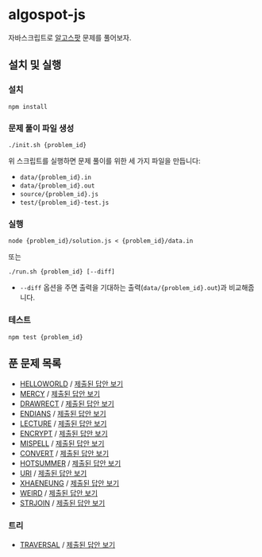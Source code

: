 # algospot-js

자바스크립트로 [알고스팟](https://algospot.com/) 문제를 풀어보자.

## 설치 및 실행

### 설치

```
npm install
```

### 문제 풀이 파일 생성

```
./init.sh {problem_id}
```

위 스크립트를 실행하면 문제 풀이를 위한 세 가지 파일을 만듭니다:

- `data/{problem_id}.in`
- `data/{problem_id}.out`
- `source/{problem_id}.js`
- `test/{problem_id}-test.js`

### 실행

```
node {problem_id}/solution.js < {problem_id}/data.in
```

또는

```
./run.sh {problem_id} [--diff]
```

- `--diff` 옵션을 주면 출력을 기대하는 출력(`data/{problem_id}.out`)과 비교해줍니다.

### 테스트

```
npm test {problem_id}
```

## 푼 문제 목록

- [HELLOWORLD](https://algospot.com/judge/problem/read/HELLOWORLD) / [제출된 답안 보기](https://algospot.com/judge/submission/recent/?problem=HELLOWORLD&user=haru&language=js&state=6)
- [MERCY](https://algospot.com/judge/problem/read/MERCY) / [제출된 답안 보기](https://algospot.com/judge/submission/recent/?problem=MERCY&user=haru&language=js&state=6)
- [DRAWRECT](https://algospot.com/judge/problem/read/DRAWRECT) / [제출된 답안 보기](https://algospot.com/judge/submission/recent/?problem=DRAWRECT&user=haru&language=js&state=6)
- [ENDIANS](https://algospot.com/judge/problem/read/ENDIANS) / [제출된 답안 보기](https://algospot.com/judge/submission/recent/?problem=ENDIANS&user=haru&language=js&state=6)
- [LECTURE](https://algospot.com/judge/problem/read/LECTURE) / [제출된 답안 보기](https://algospot.com/judge/submission/recent/?problem=LECTURE&user=haru&language=js&state=6)
- [ENCRYPT](https://algospot.com/judge/problem/read/ENCRYPT) / [제출된 답안 보기](https://algospot.com/judge/submission/recent/?problem=ENCRYPT&user=haru&language=js&state=6)
- [MISPELL](https://algospot.com/judge/problem/read/MISPELL) / [제출된 답안 보기](https://algospot.com/judge/submission/recent/?problem=MISPELL&user=haru&language=js&state=6)
- [CONVERT](https://algospot.com/judge/problem/read/CONVERT) / [제출된 답안 보기](https://algospot.com/judge/submission/recent/?problem=CONVERT&user=haru&language=js&state=6)
- [HOTSUMMER](https://algospot.com/judge/problem/read/HOTSUMMER) / [제출된 답안 보기](https://algospot.com/judge/submission/recent/?problem=HOTSUMMER&user=haru&language=js&state=6)
- [URI](https://algospot.com/judge/problem/read/URI) / [제출된 답안 보기](https://algospot.com/judge/submission/recent/?problem=URI&user=haru&language=js&state=6)
- [XHAENEUNG](https://algospot.com/judge/problem/read/XHAENEUNG) / [제출된 답안 보기](https://algospot.com/judge/submission/recent/?problem=XHAENEUNG&user=haru&language=js&state=6)
- [WEIRD](https://algospot.com/judge/problem/read/WEIRD) / [제출된 답안 보기](https://algospot.com/judge/submission/recent/?problem=WEIRD&user=haru&language=js&state=)
- [STRJOIN](https://algospot.com/judge/problem/read/STRJOIN) / [제출된 답안 보기](https://algospot.com/judge/submission/recent/?problem=STRJOIN&user=haru&language=js&state=)

### 트리

- [TRAVERSAL](https://algospot.com/judge/problem/read/TRAVERSAL) / [제출된 답안 보기](https://algospot.com/judge/submission/recent/?problem=TRAVERSAL&user=haru&language=js&state=)
